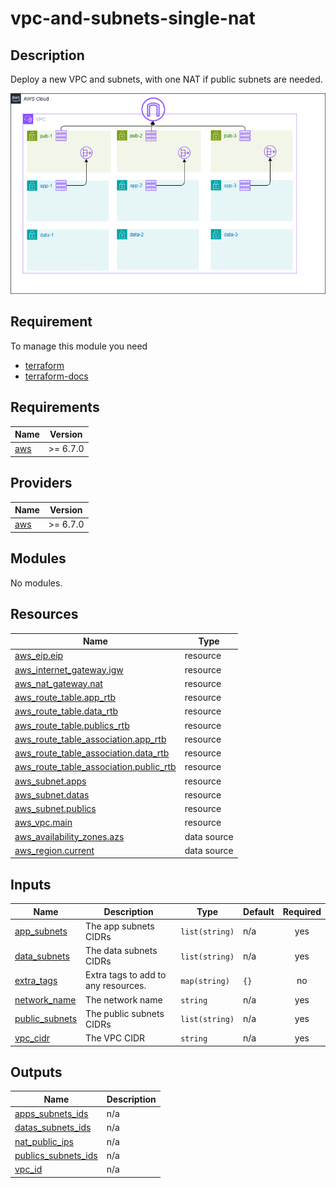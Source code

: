 # vpc-and-subnets-single-nat

## Description 

Deploy a new VPC and subnets, with one NAT if public subnets are needed.

![Module Architecture](.assets/archi.png)


## Requirement

To manage this module you need 
  - [terraform](https://www.terraform.io)
  - [terraform-docs](https://github.com/terraform-docs/terraform-docs)

<!-- BEGIN_TF_DOCS -->
## Requirements

| Name | Version |
|------|---------|
| <a name="requirement_aws"></a> [aws](#requirement\_aws) | >= 6.7.0 |

## Providers

| Name | Version |
|------|---------|
| <a name="provider_aws"></a> [aws](#provider\_aws) | >= 6.7.0 |

## Modules

No modules.

## Resources

| Name | Type |
|------|------|
| [aws_eip.eip](https://registry.terraform.io/providers/hashicorp/aws/latest/docs/resources/eip) | resource |
| [aws_internet_gateway.igw](https://registry.terraform.io/providers/hashicorp/aws/latest/docs/resources/internet_gateway) | resource |
| [aws_nat_gateway.nat](https://registry.terraform.io/providers/hashicorp/aws/latest/docs/resources/nat_gateway) | resource |
| [aws_route_table.app_rtb](https://registry.terraform.io/providers/hashicorp/aws/latest/docs/resources/route_table) | resource |
| [aws_route_table.data_rtb](https://registry.terraform.io/providers/hashicorp/aws/latest/docs/resources/route_table) | resource |
| [aws_route_table.publics_rtb](https://registry.terraform.io/providers/hashicorp/aws/latest/docs/resources/route_table) | resource |
| [aws_route_table_association.app_rtb](https://registry.terraform.io/providers/hashicorp/aws/latest/docs/resources/route_table_association) | resource |
| [aws_route_table_association.data_rtb](https://registry.terraform.io/providers/hashicorp/aws/latest/docs/resources/route_table_association) | resource |
| [aws_route_table_association.public_rtb](https://registry.terraform.io/providers/hashicorp/aws/latest/docs/resources/route_table_association) | resource |
| [aws_subnet.apps](https://registry.terraform.io/providers/hashicorp/aws/latest/docs/resources/subnet) | resource |
| [aws_subnet.datas](https://registry.terraform.io/providers/hashicorp/aws/latest/docs/resources/subnet) | resource |
| [aws_subnet.publics](https://registry.terraform.io/providers/hashicorp/aws/latest/docs/resources/subnet) | resource |
| [aws_vpc.main](https://registry.terraform.io/providers/hashicorp/aws/latest/docs/resources/vpc) | resource |
| [aws_availability_zones.azs](https://registry.terraform.io/providers/hashicorp/aws/latest/docs/data-sources/availability_zones) | data source |
| [aws_region.current](https://registry.terraform.io/providers/hashicorp/aws/latest/docs/data-sources/region) | data source |

## Inputs

| Name | Description | Type | Default | Required |
|------|-------------|------|---------|:--------:|
| <a name="input_app_subnets"></a> [app\_subnets](#input\_app\_subnets) | The app subnets CIDRs | `list(string)` | n/a | yes |
| <a name="input_data_subnets"></a> [data\_subnets](#input\_data\_subnets) | The data subnets CIDRs | `list(string)` | n/a | yes |
| <a name="input_extra_tags"></a> [extra\_tags](#input\_extra\_tags) | Extra tags to add to any resources. | `map(string)` | `{}` | no |
| <a name="input_network_name"></a> [network\_name](#input\_network\_name) | The network name | `string` | n/a | yes |
| <a name="input_public_subnets"></a> [public\_subnets](#input\_public\_subnets) | The public subnets CIDRs | `list(string)` | n/a | yes |
| <a name="input_vpc_cidr"></a> [vpc\_cidr](#input\_vpc\_cidr) | The VPC CIDR | `string` | n/a | yes |

## Outputs

| Name | Description |
|------|-------------|
| <a name="output_apps_subnets_ids"></a> [apps\_subnets\_ids](#output\_apps\_subnets\_ids) | n/a |
| <a name="output_datas_subnets_ids"></a> [datas\_subnets\_ids](#output\_datas\_subnets\_ids) | n/a |
| <a name="output_nat_public_ips"></a> [nat\_public\_ips](#output\_nat\_public\_ips) | n/a |
| <a name="output_publics_subnets_ids"></a> [publics\_subnets\_ids](#output\_publics\_subnets\_ids) | n/a |
| <a name="output_vpc_id"></a> [vpc\_id](#output\_vpc\_id) | n/a |
<!-- END_TF_DOCS -->
